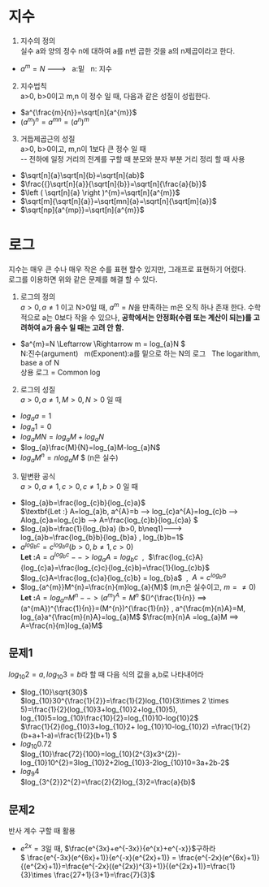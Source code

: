 # 지수
1. 지수의 정의  
 실수 a와 양의 정수 n에 대하여 a를 n번 곱한 것을 a의 n제곱이라고 한다.
  + $a^{m}=N$ --->  &nbsp;&nbsp;a:밑    &nbsp;&nbsp;n: 지수
2. 지수법칙  
  a>0, b>0이고 m,n 이 정수 일 때, 다음과 같은 성질이 성립한다.
  + $a^{\frac{m}{n}}=\sqrt[n]{a^{m}}$
  + $\left ( a^{m} \right )^{n}=a^{mn}=\left ( a^{n} \right )^{m}$
3. 거듭제곱근의 성질  
  a>0, b>0이고, m,n이 1보다 큰 정수 일 때  
-- 전하에 일정 거리의 전계를 구할 때 분모와 분자 부분 거리 정리 할 때 사용
  + $\sqrt[n]{a}\sqrt[n]{b}=\sqrt[n]{ab}$
  + $\frac{{}\sqrt[n]{a}}{\sqrt[n]{b}}=\sqrt[n]{\frac{a}{b}}$
  + $\left ( \sqrt[n]{a} \right )^{m}=\sqrt[n]{a^{m}}$
  + $\sqrt[m]{\sqrt[n]{a}}=\sqrt[mn]{a}=\sqrt[n]{\sqrt[m]{a}}$
  + $\sqrt[np]{a^{mp}}=\sqrt[n]{a^{m}}$

# 로그  
지수는 매우 큰 수나 매우 작은 수를 표현 할수 있지만, 그래프로 표현하기 어렸다.  
로그를 이용하면 위와 같은 문제를 해결 할 수 있다.

1. 로그의 정의  
  $a>0, a\neq1$ 이고 N>0일 때, $a^{m}=N$을 만족하는 m은 오직 하나 존재 한다.
  수학적으로 a는 0보다 작을 수 있으나, **공학에서는 안정화(수렴 또는 계산이 되는)를 고려하여 a가 음수 일 때는 고려 안 함.**
  + $a^{m}=N \Leftarrow \Rightarrow m = log_{a}N $  
   N:진수(argument) &nbsp;&nbsp;m(Exponent):a를 밑으로 하는 N의 로그 &nbsp;&nbsp;The logarithm, base a of N  
   상용 로그 = Common log
2. 로그의 성질  
$a>0, a\neq1, M>0, N>0$ 일 때
  + $log_{a}a=1$
  + $log_{a}1=0$
  + $log_{a}MN=log_{a}M+log_{a}N$
  + $log_{a}\frac{M}{N}=log_{a}M-log_{a}N$
  + $log_{a}M^{n}=nlog_{a}M$&nbsp;$&nbsp;(n은 실수)
3. 밑변환 공식  
$a>0, a\neq1, c>0, c\neq1,b>0$ 일 때
  + $log_{a}b=\frac{log_{c}b}{log_{c}a}$    
    $\textbf{Let :}  A=log_{a}b, a^{A}=b --> log_{c}a^{A}=log_{c}b --> Alog_{c}a=log_{c}b --> A=\frac{log_{c}b}{log_{c}a} $
  + $log_{a}b=\frac{1}{log_{b}a} (b>0, b\neq1)--->  log_{a}b=\frac{log_{b}b}{log_{b}a} , log_{b}b=1$
  + $a^{log_{b}c}=c^{log_{b}a} (b>0, b\neq1, c>0)$  
    $\textbf{Let :}  A=a^{log_{b}c} --> log_{a}A=log_{b}c$ &nbsp;,&nbsp; $\frac{log_{c}A}{log_{c}a}=\frac{log_{c}c}{log_{c}b}=\frac{1}{log_{c}b}$  
    $log_{c}A=\frac{log_{c}a}{log_{c}b} = log_{b}a$ &nbsp;,&nbsp; $A=c^{log_{b}a}$
  + $log_{a^{m}}M^{n}=\frac{n}{m}log_{a}{M}$ (m,n은 실수이고, $m=\neq0$)   
     $\textbf{Let :}  A=log_{a^{m}}M^{n}  --> (a^{m})^{A}=M^{n}$
     $()^{\frac{1}{n}}  ==> (a^{mA})^{\frac{1}{n}}=(M^{n})^{\frac{1}{n}} , a^{\frac{m}{n}A}=M, log_{a}a^{\frac{m}{n}A}=log_{a}M$
     $\frac{m}{n}A =log_{a}M ==> A=\frac{n}{m}log_{a}M$
 ## 문제1  
 $log_{10}2=a, log_{10}3=b$라 할 때 다음 식의 값을  a,b로 나타내어라  
   + $log_{10}\sqrt{30}$   
     $log_{10}30^{\frac{1}{2}}=\frac{1}{2}log_{10}(3\times 2 \times 5)=\frac{1}{2}(log_{10}3+log_{10}2+log_{10}5), log_{10}5=log_{10}\frac{10}{2}=log_{10}10-log{10}2$  
     $\frac{1}{2}(log_{10}3+log_{10}2+ log_{10}10-log_{10}2) =\frac{1}{2}(b+a+1-a)=\frac{1}{2}(b+1) $
   + $log_{10}0.72$  
     $log_{10}\frac{72}{100}=log_{10}(2^{3}x3^{2})-log_{10}10^{2}=3log_{10}2+2log_{10}3-2log_{10}10=3a+2b-2$
   + $log_{9}4$  
     $log_{3^{2}}2^{2}=\frac{2}{2}log_{3}2=\frac{a}{b}$

 ## 문제2  
  반사 계수 구할 때 활용  
  + $e ^{2x}=3$일 때, $\frac{e^{3x}+e^{-3x}}{e^{x}+e^{-x}}$구하라  
  $ \frac{e^{-3x}(e^{6x}+1)}{e^{-x}(e^{2x}+1)} = \frac{e^{-2x}(e^{6x}+1)}{(e^{2x}+1)}=\frac{e^{-2x}((e^{2x})^{3}+1)}{(e^{2x}+1)}=\frac{1}{3}\times \frac{27+1}{3+1}=\frac{7}{3}$
  
